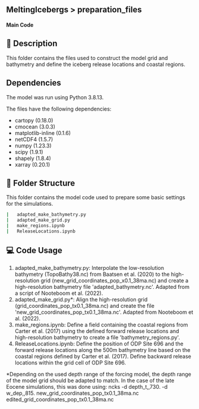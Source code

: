 ## MeltingIcebergs > preparation_files

#### Main Code
## :page_with_curl: Description
This folder contains the files used to construct the model grid and bathymetry and define the iceberg release locations and coastal regions.

## Dependencies
The model was run using Python 3.8.13.

The files have the following dependencies:
* cartopy (0.18.0)
* cmocean (3.0.3)
* matplotlib-inline (0.1.6)
* netCDF4 (1.5.7)
* numpy (1.23.3)
* scipy (1.9.1)
* shapely (1.8.4)
* xarray (0.20.1)


## :file_folder: Folder Structure
This folder contains the model code used to prepare some basic settings for the simulations.

```bash
|   adapted_make_bathymetry.py
|   adapted_make_grid.py
|   make_regions.ipynb
|   ReleaseLocations.ipynb

```

## :computer: Code Usage
1) adapted_make_bathymetry.py: Interpolate the low-resolution bathymetry (TopoBathy38.nc) from Baatsen et al. (2020) to the high-resolution grid (new_grid_coordinates_pop_x0.1_38ma.nc) and create a high-resolution bathymetry file 'adapted_bathymetry.nc'. Adapted from a script of Nooteboom et al. (2022).
2) adapted_make_grid.py*: Align the high-resolution grid (grid_coordinates_pop_tx0.1_38ma.nc) and create the file 'new_grid_coordinates_pop_tx0.1_38ma.nc'. Adapted from Nooteboom et al. (2022).
3) make_regions.ipynb: Define a field containing the coastal regions from Carter et al. (2017) using the defined forward release locations and high-resolution bathymetry to create a file 'bathymetry_regions.py'.
4) ReleaseLocations.ipynb: Define the position of ODP Site 696 and the forward release locations along the 500m bathymetry line based on the coastal regions defined by Carter et al. (2017). Define backward release locations within the grid cell of ODP Site 696.

	
*Depending on the used depth range of the forcing model, the depth range of the model grid should be adapted to match. In the case of the late Eocene simulations, this was done using: ncks -d depth_t,,730. -d w_dep,,815. new_grid_coordinates_pop_tx0.1_38ma.nc edited_grid_coordinates_pop_tx0.1_38ma.nc
